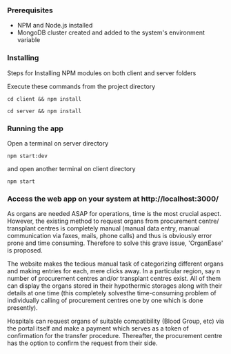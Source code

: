 ### Prerequisites

- NPM and Node.js installed
- MongoDB cluster created and added to the system's environment variable

### Installing

Steps for Installing NPM modules on both client and server folders

Execute these commands from the project directory

```
cd client && npm install
```

```
cd server && npm install
```

### Running the app

Open a terminal on server directory

```
npm start:dev
```

and open another terminal on client directory
```
npm start
```


### Access the web app on your system at http://localhost:3000/


As organs are needed ASAP for operations, time is the most crucial aspect. However, the existing method to request organs from procurement centre/ transplant centres is completely manual (manual data entry, manual communication via faxes, mails, phone calls) and thus is obviously error prone and time consuming. Therefore to solve this grave issue, 'OrganEase' is proposed. 

The website makes the tedious manual task of categorizing different organs and making entries for each, mere clicks away. In a particular region, say n number of procurement centres and/or transplant centres exist. All of them can display the organs stored in their hypothermic storages along with their details at one time (this completely solvesthe time-consuming problem of individually calling of procurement centres one by one which is done presently). 

Hospitals can request organs of suitable compatibility (Blood Group, etc) via the portal itself and make a payment which serves as a token of confirmation for the transfer procedure. Thereafter, the procurement centre has the option to confirm the request from their side.
